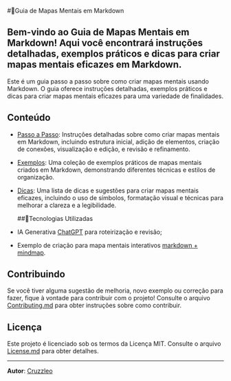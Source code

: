#📑Guia de Mapas Mentais em Markdown

Bem-vindo ao Guia de Mapas Mentais em Markdown! Aqui você encontrará instruções detalhadas, exemplos práticos e dicas para criar mapas mentais eficazes em Markdown.
---
Este é um guia passo a passo sobre como criar mapas mentais usando Markdown. O guia oferece instruções detalhadas, exemplos práticos e dicas para criar mapas mentais eficazes para uma variedade de finalidades.

## Conteúdo

- [Passo a Passo](Doc/Mapa-mental/Passo-a-Passo.md): Instruções detalhadas sobre como criar mapas mentais em Markdown, incluindo estrutura inicial, adição de elementos, criação de conexões, visualização e edição, e revisão e refinamento.
- [Exemplos](Doc/Mapa-mental/Exemplos.md): Uma coleção de exemplos práticos de mapas mentais criados em Markdown, demonstrando diferentes técnicas e estilos de organização.
- [Dicas](Doc/Mapa-mental/Dicas.md): Uma lista de dicas e sugestões para criar mapas mentais eficazes, incluindo o uso de símbolos, formatação visual e técnicas para melhorar a clareza e a legibilidade.

  ##🤖Tecnologias Utilizadas
 - IA Generativa [ChatGPT](https://chatgpt.com/auth/login?next=%2Fc%2F96d00ddb-4698-481e-a91d-db0837f93870) para roteirização e revisão;
 - Exemplo de criação para mapa mentais interativos [markdown + mindmap](https://markmap.js.org/).

## Contribuindo

Se você tiver alguma sugestão de melhoria, novo exemplo ou correção para fazer, fique à vontade para contribuir com o projeto! Consulte o arquivo [Contributing.md](Doc/Contributing.md) para obter instruções sobre como contribuir.

## Licença

Este projeto é licenciado sob os termos da Licença MIT. Consulte o arquivo [License.md](Doc/Mapa-mental/License.md) para obter detalhes.

---

**Autor**: [Cruzzleo](https://github.com/Cruzzleo)
